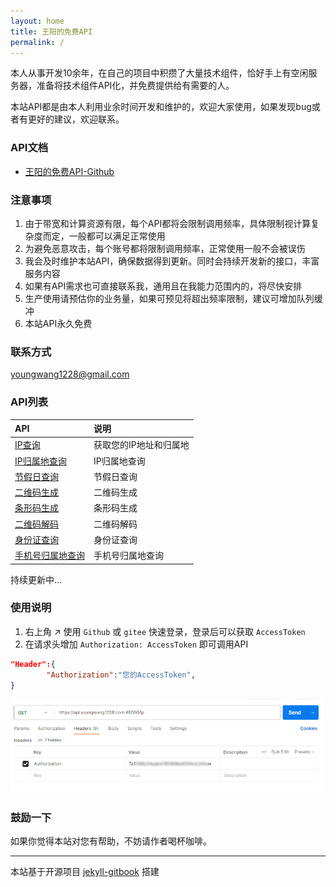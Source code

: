 ```yaml
---
layout: home
title: 王阳的免费API
permalink: /
---
```


本人从事开发10余年，在自己的项目中积攒了大量技术组件，恰好手上有空闲服务器，准备将技术组件API化，并免费提供给有需要的人。

本站API都是由本人利用业余时间开发和维护的，欢迎大家使用，如果发现bug或者有更好的建议，欢迎联系。

### API文档
* [王阳的免费API-Github](https://youngwang1228.github.io/)
<!-- * [王阳的免费API-Gitee](https://youngwang1228.gitee.io/) -->

### 注意事项
1. 由于带宽和计算资源有限，每个API都将会限制调用频率，具体限制视计算复杂度而定，一般都可以满足正常使用
2. 为避免恶意攻击，每个账号都将限制调用频率，正常使用一般不会被误伤
3. 我会及时维护本站API，确保数据得到更新。同时会持续开发新的接口，丰富服务内容
4. 如果有API需求也可直接联系我，通用且在我能力范围内的，将尽快安排
5. 生产使用请预估你的业务量，如果可预见将超出频率限制，建议可增加队列缓冲
6. 本站API永久免费

### 联系方式
 <youngwang1228@gmail.com>


### API列表

<div class="table-wrapper" markdown="block">

API        |说明   
:-         |:-
[IP查询](https://youngwang1228.github.io/api/ip.html)                 |获取您的IP地址和归属地
[IP归属地查询](https://youngwang1228.github.io/api/ip2region.html)     |IP归属地查询
[节假日查询](https://youngwang1228.github.io/api/holiday.html)         |节假日查询
[二维码生成](https://youngwang1228.github.io/api/qrcode.html)          |二维码生成
[条形码生成](https://youngwang1228.github.io/api/barcode.html)         |条形码生成
[二维码解码](https://youngwang1228.github.io/api/qrdecode.html)        |二维码解码
[身份证查询](https://youngwang1228.github.io/api/idcard.html)        |身份证查询
[手机号归属地查询](https://youngwang1228.github.io/api/phone-geo.html)        |手机号归属地查询

</div>

持续更新中...   

### 使用说明
1. 右上角 :arrow_upper_right: 使用 `Github` 或 `gitee` 快速登录，登录后可以获取 `AccessToken`
2. 在请求头增加 `Authorization: AccessToken` 即可调用API
```json
"Header":{
        "Authorization":"您的AccessToken",
}
```
![Authorization](/assets/doc/home/1.png)



### 鼓励一下
如果你觉得本站对您有帮助，不妨请作者喝杯咖啡。

---
本站基于开源项目 [jekyll-gitbook](https://github.com/sighingnow/jekyll-gitbook) 搭建
